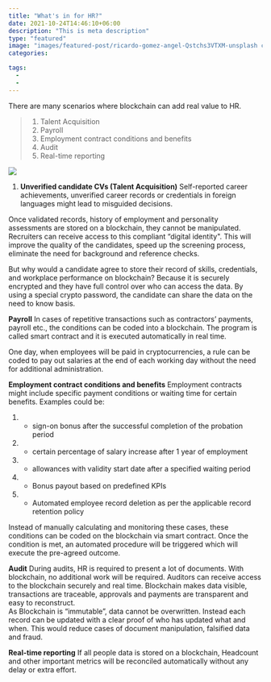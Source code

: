```yaml
---
title: "What's in for HR?"
date: 2021-10-24T14:46:10+06:00
description: "This is meta description"
type: "featured"
image: "images/featured-post/ricardo-gomez-angel-Qstchs3VTXM-unsplash cropped.jpg"
categories: 

tags:
  -
  - 
---
```




There are many scenarios where blockchain can add real value to HR.



> 1. Talent Acquisition
> 2. Payroll
> 3. Employment contract conditions and benefits
> 4. Audit
> 5. Real-time reporting


![](../images/post-img.jpg)
1. **Unverified candidate CVs (Talent Acquisition)**
Self-reported career achievements, unverified career records or credentials in foreign languages might lead to misguided decisions. 

Once validated records, history of employment and personality assessments are stored on a blockchain, they cannot be manipulated. Recruiters can receive access to this compliant “digital identity". This will improve the quality of the candidates, speed up the screening process, eliminate the need for background and reference checks.

But why would a candidate agree to store their record of skills, credentials, and workplace performance on blockchain? Because it is securely encrypted and they have full control over who can access the data. By using a special crypto password, the candidate can share the data on the need to know basis. 



**Payroll** 
In cases of repetitive transactions such as contractors’ payments, payroll etc., the conditions can be coded into a blockchain. The program is called smart contract and it is executed automatically in real time.

One day, when employees will be paid in cryptocurrencies, a rule can be coded to pay out salaries at the end of each working day without the need for additional administration.



**Employment contract conditions and benefits**
Employment contracts might include specific payment conditions or waiting time for certain benefits. Examples could be:
1)	- sign-on bonus after the successful completion of the probation period
2)	- certain percentage of salary increase after 1 year of employment
3)	- allowances with validity start date after a specified waiting period
6)	- Bonus payout based on predefined KPIs
7)	- Automated employee record deletion as per the applicable record retention policy  

Instead of manually calculating and monitoring these cases, these conditions can be coded on the blockchain via smart contract. Once the condition is met, an automated procedure will be triggered which will execute the pre-agreed outcome. 



**Audit**
During audits, HR is required to present a lot of documents. With blockchain, no additional work will be required. Auditors can receive access to the blockchain securely and real time. Blockchain makes data visible, transactions are traceable, approvals and payments are transparent and easy to reconstruct.  
As Blockchain is “immutable”, data cannot be overwritten. Instead each record can be updated with a clear proof of who has updated what and when. This would reduce cases of document manipulation, falsified data and fraud.


**Real-time reporting** 
If all people data is stored on a blockchain, Headcount and other important metrics will be reconciled automatically without any delay or extra effort. 
